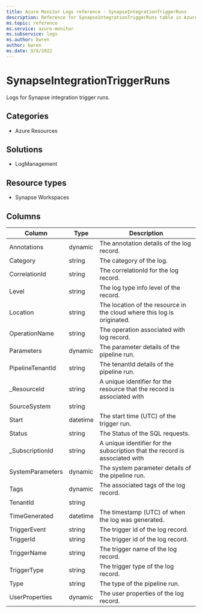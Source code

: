 ```yaml
---
title: Azure Monitor Logs reference - SynapseIntegrationTriggerRuns
description: Reference for SynapseIntegrationTriggerRuns table in Azure Monitor Logs.
ms.topic: reference
ms.service: azure-monitor
ms.subservice: logs
ms.author: bwren
author: bwren
ms.date: 9/8/2022
---
```


# SynapseIntegrationTriggerRuns

 Logs for Synapse integration trigger runs.

## Categories

- Azure Resources
## Solutions

- LogManagement
## Resource types

- Synapse Workspaces




## Columns

| Column | Type | Description |
| --- | --- | --- |
| Annotations | dynamic | The annotation details of the log record. |
| Category | string | The category of the log. |
| CorrelationId | string | The correlationId for the log record. |
| Level | string | The log type info level of the record. |
| Location | string | The location of the resource in the cloud where this log is originated. |
| OperationName | string | The operation associated with log record. |
| Parameters | dynamic | The parameter details of the pipeline run. |
| PipelineTenantId | string | The tenantId details of the pipeline run. |
| _ResourceId | string | A unique identifier for the resource that the record is associated with |
| SourceSystem | string |  |
| Start | datetime | The start time (UTC) of the trigger run. |
| Status | string | The Status of the SQL requests. |
| _SubscriptionId | string | A unique identifier for the subscription that the record is associated with |
| SystemParameters | dynamic | The system parameter details of the pipeline run. |
| Tags | dynamic | The associated tags of the log record. |
| TenantId | string |  |
| TimeGenerated | datetime | The timestamp (UTC) of when the log was generated. |
| TriggerEvent | string | The trigger id of the log record. |
| TriggerId | string | The trigger id of the log record. |
| TriggerName | string | The trigger name of the log record. |
| TriggerType | string | The trigger type of the log record. |
| Type | string | The type of the pipeline run. |
| UserProperties | dynamic | The user properties of the log record. |
